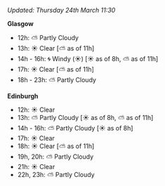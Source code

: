 *Updated: Thursday 24th March 11:30*

**Glasgow**

* 12h: :partly_sunny: Partly Cloudy
* 13h: :sunny: Clear [:partly_sunny: as of 11h]
* 14h - 16h: :cyclone: Windy (:sunny:) [:sunny: as of 8h, :partly_sunny: as of 11h]
* 17h: :sunny: Clear [:partly_sunny: as of 11h]
* 18h - 23h: :partly_sunny: Partly Cloudy

**Edinburgh**

* 12h: :sunny: Clear
* 13h: :partly_sunny: Partly Cloudy [:sunny: as of 8h, :partly_sunny: as of 11h]
* 14h - 16h: :partly_sunny: Partly Cloudy [:sunny: as of 8h]
* 17h: :sunny: Clear
* 18h: :sunny: Clear [:partly_sunny: as of 11h]
* 19h, 20h: :partly_sunny: Partly Cloudy
* 21h: :sunny: Clear
* 22h, 23h: :partly_sunny: Partly Cloudy
